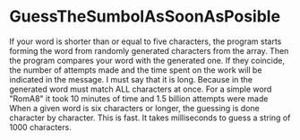 # GuessTheSumbolAsSoonAsPosible
If your word is shorter than or equal to five characters, the program starts forming the word from randomly generated characters from the array. Then the program compares your word with the generated one. 
If they coincide, the number of attempts made and the time spent on the work will be indicated in the message. I must say that it is long. Because in the generated word must match ALL characters at once. For a simple word "RomA8" it took 10 minutes of time and 1.5 billion attempts were made
When a given word is six characters or longer, the guessing is done character by character. This is fast. It takes milliseconds to guess a string of 1000 characters.

